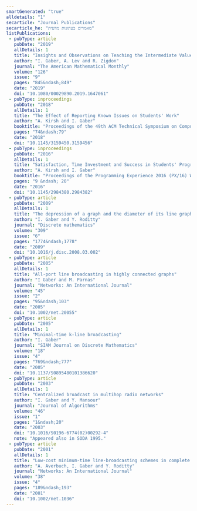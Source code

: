 ```yaml
---
smartGenerated: "true"
alldetails: "1"
secarticle: "Journal Publications"
secarticle_he: "מאמרים בעתונות מדעית"
listPublications:
 - pubType: article
   pubDate: "2019"
   allDetails: 1
   title: "Insights and Observations on Teaching the Intermediate Value Theorem"
   author: "I. Gaber, A. Lev and R. Zigdon"
   journal: "The American Mathematical Monthly"
   volume: "126"
   issue: "9"
   pages: "845&ndash;849"
   date: "2019"
   doi: "10.1080/00029890.2019.1647061"
 - pubType: inproceedings
   pubDate: "2018"
   allDetails: 1
   title: "The Effect of Reporting Known Issues on Students' Work"
   author: "A. Kirsh and I. Gaber"
   booktitle: "Proceedings of the 49th ACM Technical Symposium on Computer Science Education"
   pages: "74&ndash;79"
   date: "2018"
   doi: "10.1145/3159450.3159456"
 - pubType: inproceedings
   pubDate: "2016"
   allDetails: 1
   title: "Satisfaction, Time Investment and Success in Students' Programming Exercise"
   author: "A. Kirsh and I. Gaber"
   booktitle: "Proceedings of the Programming Experience 2016 (PX/16) Workshop"
   pages: "9 &ndash; 20"
   date: "2016"
   doi: "10.1145/2984380.2984382"
 - pubType: article
   pubDate: "2009"
   allDetails: 1
   title: "The depression of a graph and the diameter of its line graph"
   author: "I. Gaber and Y. Roditty"
   journal: "Discrete mathematics"
   volume: "309"
   issue: "6"
   pages: "1774&ndash;1778"
   date: "2009"
   doi: "10.1016/j.disc.2008.03.002"
 - pubType: article
   pubDate: "2005"
   allDetails: 1
   title: "All-port line broadcasting in highly connected graphs"
   author: "I Gaber and M. Parnas"
   journal: "Networks: An International Journal"
   volume: "45"
   issue: "2"
   pages: "95&ndash;103"
   date: "2005"
   doi: "10.1002/net.20055"
 - pubType: article
   pubDate: "2005"
   allDetails: 1
   title: "Minimal-time k-line broadcasting"
   author: "I. Gaber"
   journal: "SIAM Journal on Discrete Mathematics"
   volume: "18"
   issue: "4"
   pages: "769&ndash;777"
   date: "2005"
   doi: "10.1137/S0895480101386620"
 - pubType: article
   pubDate: "2003"
   allDetails: 1
   title: "Centralized broadcast in multihop radio networks"
   author: "I. Gaber and Y. Mansour"
   journal: "Journal of Algorithms"
   volume: "46"
   issue: "1"
   pages: "1&ndash;20"
   date: "2003"
   doi: "10.1016/S0196-6774(02)00292-4"
   note: "Appeared also in SODA 1995."
 - pubType: article
   pubDate: "2001"
   allDetails: 1
   title: "Low-cost minimum-time line-broadcasting schemes in complete binary trees"
   author: "A. Averbuch, I. Gaber and Y. Roditty"
   journal: "Networks: An International Journal"
   volume: "38"
   issue: "4"
   pages: "189&ndash;193"
   date: "2001"
   doi: "10.1002/net.1036"
---
```

